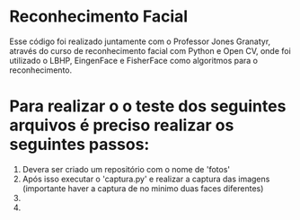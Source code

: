  # Reconhecimento Facial
Esse código foi realizado juntamente com o Professor Jones Granatyr, através do curso de reconhecimento facial com Python e Open CV, onde foi utilizado o LBHP, EingenFace e FisherFace como algoritmos para o reconhecimento. 

 # Para realizar o o teste dos seguintes arquivos é preciso realizar os seguintes passos:
 1) Devera ser criado um repositório com o nome de 'fotos'
 2) Após isso executar o 'captura.py' e realizar a captura das imagens (importante haver a captura de no minimo duas faces diferentes)
 3) 
 4) 

 
